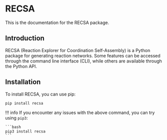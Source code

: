 # RECSA
This is the documentation for the RECSA package.

## Introduction
RECSA (Reaction Explorer for Coordination Self-Assembly) is a Python package for generating reaction networks.
Some features can be accessed through the command line interface (CLI), while others are available through the Python API.

## Installation
To install RECSA, you can use pip:
```bash
pip install recsa
```

!!! info
    If you encounter any issues with the above command, you can try using `pip3`:

    ```bash
    pip3 install recsa
    ```
